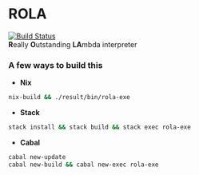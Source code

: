 # ROLA
[![Build Status](https://travis-ci.com/appositum/rola.svg?branch=master)](https://travis-ci.com/appositum/rola)
<br>
<b>R</b>eally <b>O</b>utstanding <b>LA</b>mbda interpreter

### A few ways to build this
- **Nix**
```bash
nix-build && ./result/bin/rola-exe
```

- **Stack**
```bash
stack install && stack build && stack exec rola-exe
```

- **Cabal**
```bash
cabal new-update
cabal new-build && cabal new-exec rola-exe
```
